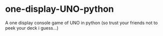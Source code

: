# one-display-UNO-python
A one display console game of UNO in python (so trust your friends not to peek your deck i guess...)
